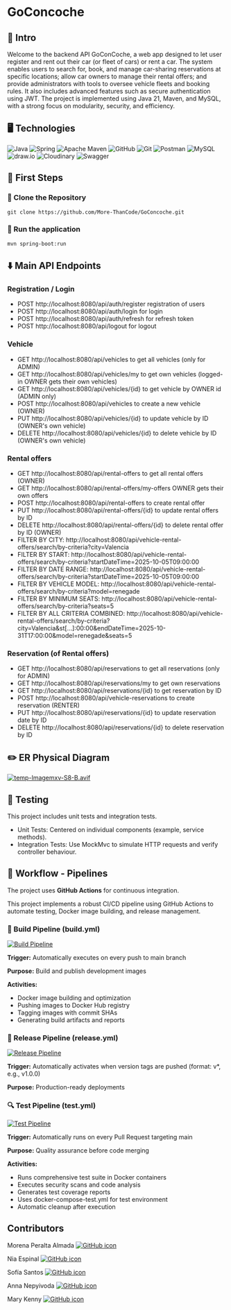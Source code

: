 # GoConcoche
## 📄 Intro
Welcome to the backend API GoConCoche, a web app designed to let user register and rent out their 
car (or fleet of cars) or rent a car.
The system enables users to search for, book, and manage car-sharing reservations at specific 
locations; allow car owners to manage their rental offers; and provide administrators with tools 
to oversee vehicle fleets and booking rules. It also includes advanced features such as secure 
authentication using JWT. The project is implemented using Java 21, Maven, and MySQL, with a strong 
focus on modularity, security, and efficiency.

## 🖥 Technologies

![Java](https://img.shields.io/badge/java-%23ED8B00.svg?style=for-the-badge&logo=openjdk&logoColor=white)
![Spring](https://img.shields.io/badge/spring-%236DB33F.svg?style=for-the-badge&logo=spring&logoColor=white)
![Apache Maven](https://img.shields.io/badge/Apache%20Maven-C71A36?style=for-the-badge&logo=Apache%20Maven&logoColor=white)
![GitHub](https://img.shields.io/badge/github-%23121011.svg?style=for-the-badge&logo=github&logoColor=white)
![Git](https://img.shields.io/badge/git-%23F05033.svg?style=for-the-badge&logo=git&logoColor=white)
![Postman](https://img.shields.io/badge/Postman-FF6C37?style=for-the-badge&logo=postman&logoColor=white)
![MySQL](https://img.shields.io/badge/MySQL-4479A1?style=for-the-badge&logo=mysql&logoColor=white)
![draw.io](https://img.shields.io/badge/draw.io-F08705?style=for-the-badge&logo=diagramsdotnet&logoColor=white)
![Cloudinary](https://img.shields.io/badge/cloudinary-3448C5?style=for-the-badge&logo=cloudinary&logoColor=white)
![Swagger](https://img.shields.io/badge/swagger-%2385EA2D.svg?style=for-the-badge&logo=swagger&logoColor=black)

## 🛞 First Steps

### 🧱 Clone the Repository
```shell
git clone https://github.com/More-ThanCode/GoConcoche.git
```

### 🚀 Run the application
```shell
mvn spring-boot:run
```

## ⬇️ Main API Endpoints

### Registration / Login
- POST http://localhost:8080/api/auth/register registration of users
- POST http://localhost:8080/api/auth/login for login
- POST http://localhost:8080/api/auth/refresh for refresh token
- POST http://localhost:8080/api/logout for logout


### Vehicle
- GET http://localhost:8080/api/vehicles to get all vehicles (only for ADMIN)
- GET http://localhost:8080/api/vehicles/my to get own vehicles (logged-in OWNER gets their own vehicles)
- GET http://localhost:8080/api/vehicles/{id} to get vehicle by OWNER id (ADMIN only)
- POST http://localhost:8080/api/vehicles to create a new vehicle (OWNER)
- PUT http://localhost:8080/api/vehicles/{id} to update vehicle by ID (OWNER's own vehicle)
- DELETE http://localhost:8080/api/vehicles/{id} to delete vehicle by ID (OWNER's own vehicle)

### Rental offers
- GET http://localhost:8080/api/rental-offers to get all rental offers (OWNER)
- GET http://localhost:8080/api/rental-offers/my-offers OWNER gets their own offers
- POST http://localhost:8080/api/rental-offers to create rental offer
- PUT http://localhost:8080/api/rental-offers/{id} to update rental offers by ID
- DELETE http://localhost:8080/api/rental-offers/{id} to delete rental offer by ID (OWNER)
- FILTER BY CITY: http://localhost:8080/api/vehicle-rental-offers/search/by-criteria?city=Valencia
- FILTER BY START: http://localhost:8080/api/vehicle-rental-offers/search/by-criteria?startDateTime=2025-10-05T09:00:00
- FILTER BY DATE RANGE: http://localhost:8080/api/vehicle-rental-offers/search/by-criteria?startDateTime=2025-10-05T09:00:00
- FILTER BY VEHICLE MODEL: http://localhost:8080/api/vehicle-rental-offers/search/by-criteria?model=renegade
- FILTER BY MINIMUM SEATS: http://localhost:8080/api/vehicle-rental-offers/search/by-criteria?seats=5
- FILTER BY ALL CRITERIA COMBINED:  http://localhost:8080/api/vehicle-rental-offers/search/by-criteria?city=Valencia&st[…]:00:00&endDateTime=2025-10-31T17:00:00&model=renegade&seats=5

### Reservation (of Rental offers) 
- GET http://localhost:8080/api/reservations to get all reservations (only for ADMIN)
- GET http://localhost:8080/api/reservations/my to get own reservations
- GET http://localhost:8080/api/reservations/{id} to get reservation by ID
- POST http://localhost:8080/api/vehicle-reservations to create reservation (RENTER)
- PUT http://localhost:8080/api/reservations/{id} to update reservation date by ID
- DELETE http://localhost:8080/api/reservations/{id} to delete reservation by ID


## ✏️ ER Physical Diagram

[![temp-Imagemxv-S8-B.avif](https://i.postimg.cc/JhvdWdQt/temp-Imagemxv-S8-B.avif)](https://files.fm/u/266jy9nnvv)

## 🧪 Testing
This project includes unit tests and integration tests. 
- Unit Tests: Centered on individual components (example, service methods).
- Integration Tests: Use MockMvc to simulate HTTP requests and verify controller behaviour.

## 🔄 Workflow - Pipelines

The project uses **GitHub Actions** for continuous integration.

This project implements a robust CI/CD pipeline using GitHub Actions to automate testing, Docker image building, and release management.

### 🔧 Build Pipeline (build.yml)
[![Build Pipeline](https://github.com/More-ThanCode/GoConcoche/actions/workflows/build.yml/badge.svg)](https://github.com/More-ThanCode/GoConcoche/actions/workflows/build.yml)

**Trigger:** Automatically executes on every push to main branch

**Purpose:** Build and publish development images

**Activities:**

- Docker image building and optimization
- Pushing images to Docker Hub registry
- Tagging images with commit SHAs
- Generating build artifacts and reports

### 🎯 Release Pipeline (release.yml)
[![Release Pipeline](https://github.com/More-ThanCode/GoConcoche/actions/workflows/release.yml/badge.svg)](https://github.com/More-ThanCode/GoConcoche/actions/workflows/release.yml)

**Trigger:** Automatically activates when version tags are pushed (format: v*, e.g., v1.0.0)

**Purpose:** Production-ready deployments

### 🔍 Test Pipeline (test.yml)
[![Test Pipeline](https://github.com/More-ThanCode/GoConcoche/actions/workflows/test.yml/badge.svg)](https://github.com/More-ThanCode/GoConcoche/actions/workflows/test.yml)

**Trigger:** Automatically runs on every Pull Request targeting main

**Purpose:** Quality assurance before code merging

**Activities:**

- Runs comprehensive test suite in Docker containers
- Executes security scans and code analysis
- Generates test coverage reports
- Uses docker-compose-test.yml for test environment
- Automatic cleanup after execution

## Contributors

Morena Peralta Almada
    <a href="https://github.com/morenaperalta">
        <picture>
            <source srcset="https://img.icons8.com/ios-glyphs/30/ffffff/github.png" media="(prefers-color-scheme: dark)">
            <source srcset="https://img.icons8.com/ios-glyphs/30/000000/github.png" media="(prefers-color-scheme: light)">
            <img src="https://img.icons8.com/ios-glyphs/30/000000/github.png" alt="GitHub icon"/>
        </picture>
    </a>

Nia Espinal
    <a href="https://github.com/niaofnarnia">
        <picture>
            <source srcset="https://img.icons8.com/ios-glyphs/30/ffffff/github.png" media="(prefers-color-scheme: dark)">
            <source srcset="https://img.icons8.com/ios-glyphs/30/000000/github.png" media="(prefers-color-scheme: light)">
            <img src="https://img.icons8.com/ios-glyphs/30/000000/github.png" alt="GitHub icon"/>
        </picture>
    </a>

Sofía Santos
<a href="https://github.com/sofianutria">
    <picture>
            <source srcset="https://img.icons8.com/ios-glyphs/30/ffffff/github.png" media="(prefers-color-scheme: dark)">
            <source srcset="https://img.icons8.com/ios-glyphs/30/000000/github.png" media="(prefers-color-scheme: light)">
            <img src="https://img.icons8.com/ios-glyphs/30/000000/github.png" alt="GitHub icon"/>
        </picture>
    </a>

Anna Nepyivoda
    <a href="https://github.com/NepyAnna">
        <picture>
            <source srcset="https://img.icons8.com/ios-glyphs/30/ffffff/github.png" media="(prefers-color-scheme: dark)">
            <source srcset="https://img.icons8.com/ios-glyphs/30/000000/github.png" media="(prefers-color-scheme: light)">
            <img src="https://img.icons8.com/ios-glyphs/30/000000/github.png" alt="GitHub icon"/>
        </picture>
    </a>

Mary Kenny
<a href="https://github.com/marykenny123">
    <picture>
        <source srcset="https://img.icons8.com/ios-glyphs/30/ffffff/github.png" media="(prefers-color-scheme: dark)">
        <source srcset="https://img.icons8.com/ios-glyphs/30/000000/github.png" media="(prefers-color-scheme: light)">
        <img src="https://img.icons8.com/ios-glyphs/30/000000/github.png" alt="GitHub icon"/>
    </picture>
</a>